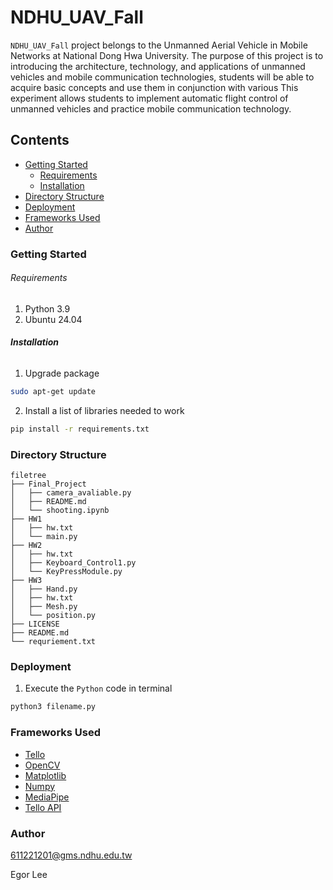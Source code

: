 # NDHU_UAV_Fall

`NDHU_UAV_Fall` project belongs to the Unmanned Aerial Vehicle in Mobile Networks at National Dong Hwa University. The purpose of this project is to introducing the architecture, technology, and applications of unmanned vehicles and mobile communication technologies, students will be able to acquire basic concepts and use them in conjunction with various
This experiment allows students to implement automatic flight control of unmanned vehicles and practice mobile communication technology.

## Contents

- [Getting Started](#Getting-Started)
  - [Requirements](#Requirements)
  - [Installation](#Installation)
- [Directory Structure](#Directory-Structure)
- [Deployment](#Deployment)
- [Frameworks Used](#Frameworks-Used)
- [Author](#Author)

### Getting Started

###### Requirements

1. Python 3.9
2. Ubuntu 24.04

###### **Installation**

1. Upgrade package

```sh
sudo apt-get update
```

2. Install a list of libraries needed to work

```sh
pip install -r requirements.txt
```

### Directory Structure

```
filetree 
├── Final_Project
│   ├── camera_avaliable.py
│   ├── README.md
│   └── shooting.ipynb
├── HW1
│   ├── hw.txt
│   └── main.py
├── HW2
│   ├── hw.txt
│   ├── Keyboard_Control1.py
│   └── KeyPressModule.py
├── HW3
│   ├── Hand.py
│   ├── hw.txt
│   ├── Mesh.py
│   └── position.py
├── LICENSE
├── README.md
└── requriement.txt
```

### Deployment

1. Execute the `Python` code in terminal

```sh
python3 filename.py
```

### Frameworks Used

- [Tello](https://www.ryzerobotics.com/zh-tw/tello)
- [OpenCV](https://opencv.org/)
- [Matplotlib](https://matplotlib.org/stable/)
- [Numpy](https://numpy.org/)
- [MediaPipe](https://ai.google.dev/edge/mediapipe/solutions/guide)
- [Tello API](https://djitellopy.readthedocs.io/en/latest/tello/)

### Author

611221201@gms.ndhu.edu.tw

Egor Lee
